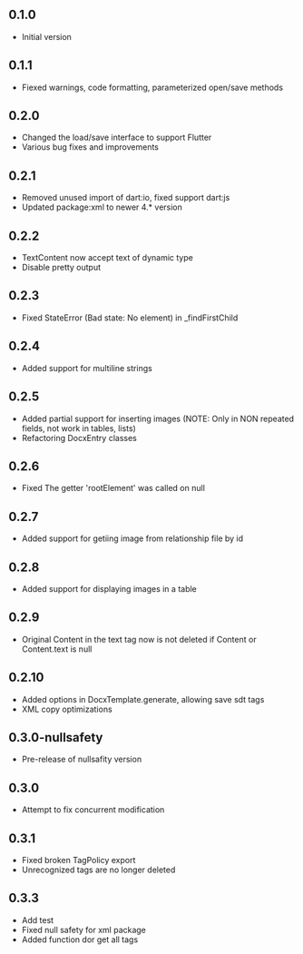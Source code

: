 ## 0.1.0
- Initial version

## 0.1.1
- Fiexed warnings, code formatting, parameterized open/save methods

## 0.2.0
- Сhanged the load/save interface to support Flutter
- Various bug fixes and improvements

## 0.2.1
- Removed unused import of dart:io, fixed support dart:js
- Updated package:xml to newer 4.* version

## 0.2.2
- TextContent now accept text of dynamic type
- Disable pretty output

## 0.2.3
- Fixed StateError (Bad state: No element) in _findFirstChild

## 0.2.4
- Added support for multiline strings

## 0.2.5
- Added partial support for inserting images (NOTE: Only in NON repeated fields, not work in tables, lists)
- Refactoring DocxEntry classes

## 0.2.6
- Fixed The getter 'rootElement' was called on null 

## 0.2.7
- Added support for getiing image from relationship file by id

## 0.2.8
- Added support for displaying images in a table

## 0.2.9
- Original Content in the text tag now is not deleted if Content or Content.text is null

## 0.2.10
- Added options in DocxTemplate.generate, allowing save sdt tags
- XML copy optimizations 

## 0.3.0-nullsafety
- Pre-release of nullsafity version

## 0.3.0
- Attempt to fix concurrent modification

## 0.3.1
- Fixed broken TagPolicy export
- Unrecognized tags are no longer deleted

## 0.3.3
- Add test
- Fixed null safety for xml package
- Added function dor get all tags